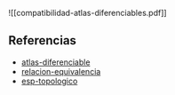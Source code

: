 ![[compatibilidad-atlas-diferenciables.pdf]]

## Referencias
- [atlas-diferenciable](./atlas-diferenciable.md)
- [relacion-equivalencia](./relacion-equivalencia.md)
- [esp-topologico](./esp-topologico.md)
